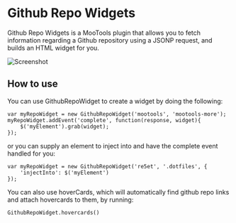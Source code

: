 Github Repo Widgets
===========

Github Repo Widgets is a MooTools plugin that allows you to fetch information regarding a Github repository using a JSONP request, and builds an HTML widget for you.

![Screenshot](http://re5et.github.com/assets/images/github-repo-widget-screenshot.png)

How to use
----------

You can use GithubRepoWidget to create a widget by doing the following:

    var myRepoWidget = new GithubRepoWidget('mootools', 'mootools-more');
    myRepoWidget.addEvent('complete', function(response, widget){
        $('myElement').grab(widget);
    });

or you can supply an element to inject into and have the complete event handled for you:

    var myRepoWidget = new GithubRepoWidget('re5et', '.dotfiles', {
        'injectInto': $('myElement')
    });

You can also use hoverCards, which will automatically find github repo links and attach hovercards to them, by running:

    GithubRepoWidget.hovercards()
